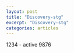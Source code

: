 ```yaml
---
layout: post
title: "Discovery-stg"
excerpt: "Discovery-stg"
categories: articles
---
```

<div class="apester-media" data-media-id="605229c617d19f0009f87f47" height="536" external-id="1234"></div><script async src="https://static.stg.apester.com/js/sdk/latest/apester-sdk.js"></script>

1234 - active
9876
